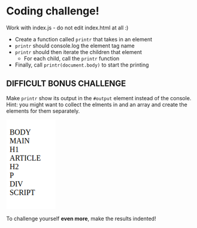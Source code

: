 # Coding challenge!

Work with index.js - do not edit index.html at all :)

- Create a function called `printr` that takes in an element
- `printr` should console.log the element tag name
- `printr` should then iterate the children that element
  - For each child, call the `printr` function
- Finally, call `printr(document.body)` to start the printing

## DIFFICULT BONUS CHALLENGE

Make `printr` show its output in the `#output` element instead of the console. Hint: you might want to collect the elments in and an array and create the elements for them separately.

![The output of the bonus could look like this](bonus-example-output.png)

To challenge yourself **even more**, make the results indented!
